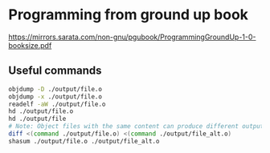 # Programming from ground up book

https://mirrors.sarata.com/non-gnu/pgubook/ProgrammingGroundUp-1-0-booksize.pdf

## Useful commands

```bash
objdump -D ./output/file.o
objdump -x ./output/file.o
readelf -aW ./output/file.o
hd ./output/file.o
hd ./output/file
# Note: Object files with the same content can produce different output
diff <(command ./output/file.o) <(command ./output/file_alt.o)
shasum ./output/file.o ./output/file_alt.o
```
